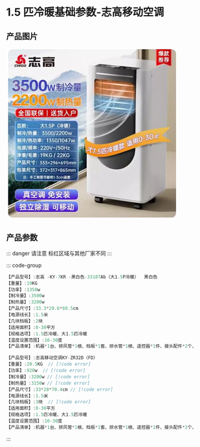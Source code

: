 # 1.5 匹冷暖基础参数-志高移动空调

## 产品图片

<img src="./img/1.5匹冷暖.jpg" />

## 产品参数

::: danger 请注意
标红区域与其他厂家不同
:::

::: code-group

```c# [万爱]{1}
【产品型号】:志高 -KY-7KR -黑白色-33107Ab（大1.5P冷暖）  黑白色
【重量】:19KG
【功率】:1350w
【制冷量】:3500w
【制热量】:3200w
【产品尺寸】:33.3*29.6*69.5cm
【电源线长】:1.5米
【几块档板】:2块
【适用面积】:0-30平方
【规格选项】:1.5匹冷暖、大1.5匹冷暖
【温度设置范围】:16-30度
【产品清单】:机器*1台、排风管*1根、档板*1套、排水管*1根、遥控器*1件、接头配件*2个、说明书*1
```

```c# [富达]{1}
【产品型号】:志高移动空调KY-ZR32D（FD）
【重量】:20.5KG  // [!code error]
【功率】:920w  // [!code error]
【制冷量】:3200w // [!code error]
【制热量】:3150w // [!code error]
【产品尺寸】:33*28*70.4cm // [!code error]
【电源线长】:1.5米
【几块档板】:3块  // [!code error]
【适用面积】:0-30平方
【规格选项】:1.5匹冷暖、大1.5匹冷暖
【温度设置范围】:16-30度
【产品清单】:机器*1台、排风管*1根、档板*1套、排水管*1根、遥控器*1件、接头配件*2个、说明书*1
```

:::
